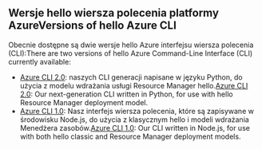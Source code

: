 ## <a name="versions-of-hello-azure-cli"></a><span data-ttu-id="3ee99-101">Wersje hello wiersza polecenia platformy Azure</span><span class="sxs-lookup"><span data-stu-id="3ee99-101">Versions of hello Azure CLI</span></span>

<span data-ttu-id="3ee99-102">Obecnie dostępne są dwie wersje hello Azure interfejsu wiersza polecenia (CLI):</span><span class="sxs-lookup"><span data-stu-id="3ee99-102">There are two versions of hello Azure Command-Line Interface (CLI) currently available:</span></span>

* <span data-ttu-id="3ee99-103">[Azure CLI 2.0](../articles/storage/common/storage-azure-cli.md): naszych CLI generacji napisane w języku Python, do użycia z modelu wdrażania usługi Resource Manager hello.</span><span class="sxs-lookup"><span data-stu-id="3ee99-103">[Azure CLI 2.0](../articles/storage/common/storage-azure-cli.md): Our next-generation CLI written in Python, for use with hello Resource Manager deployment model.</span></span>
* <span data-ttu-id="3ee99-104">[Azure CLI 1.0](../articles/storage/common/storage-azure-cli-nodejs.md): Nasz interfejs wiersza polecenia, które są zapisywane w środowisku Node.js, do użycia z klasycznym hello i modeli wdrażania Menedżera zasobów.</span><span class="sxs-lookup"><span data-stu-id="3ee99-104">[Azure CLI 1.0](../articles/storage/common/storage-azure-cli-nodejs.md): Our CLI written in Node.js, for use with both hello classic and Resource Manager deployment models.</span></span>

